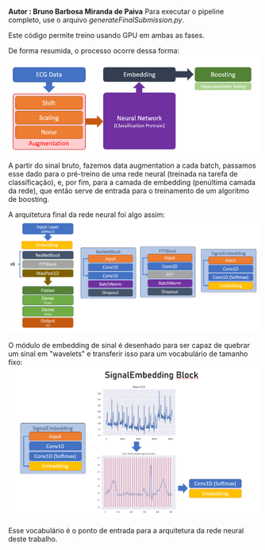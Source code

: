 **Autor : Bruno Barbosa Miranda de Paiva**
Para executar o pipeline completo, use o arquivo *generateFinalSubmission.py*.

Este código permite treino usando GPU em ambas as fases. 

De forma resumida, o processo ocorre dessa forma:
<img src="img/Pasted image 20230309080443.png"/>

A partir do sinal bruto, fazemos data augmentation a cada batch, passamos esse dado para o pré-treino de uma rede neural (treinada na tarefa de classificação), e, por fim, para a camada de embedding (penúltima camada da rede), que então serve de entrada para o treinamento de um algoritmo de boosting. 

A arquitetura final da rede neural foi algo assim:
<img src="img/Pasted image 20230309080646.png"/>

O módulo de embedding de sinal é desenhado para ser capaz de quebrar um sinal em "wavelets" e transferir isso para um vocabulário de tamanho fixo:
<img src="img/Pasted image 20230309080734.png"/>

Esse vocabulário é o ponto de entrada para a arquitetura da rede neural deste trabalho.
